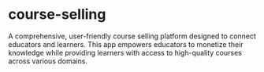 # course-selling
A comprehensive, user-friendly course selling platform designed to connect educators and learners. This app empowers educators to monetize their knowledge while providing learners with access to high-quality courses across various domains.
